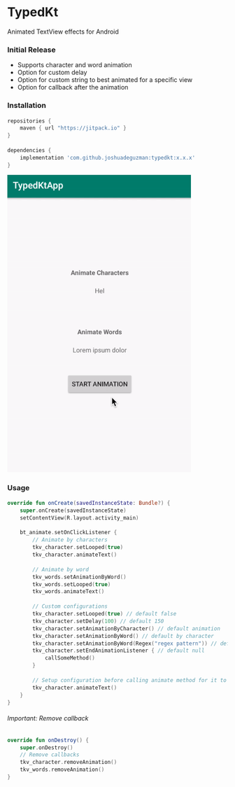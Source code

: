 # TypedKt
Animated TextView effects for Android

### Initial Release 
* Supports character and word animation
* Option for custom delay
* Option for custom string to best animated for a specific view
* Option for callback after the animation


### Installation
```gradle
repositories {
    maven { url "https://jitpack.io" }
}

dependencies {
    implementation 'com.github.joshuadeguzman:typedkt:x.x.x'
}
```

![Demo](https://raw.githubusercontent.com/joshuadeguzman/TypedKt/master/app/src/main/res/drawable/demo.gif)

### Usage
```kotlin
override fun onCreate(savedInstanceState: Bundle?) {
    super.onCreate(savedInstanceState)
    setContentView(R.layout.activity_main)

    bt_animate.setOnClickListener {
        // Animate by characters
        tkv_character.setLooped(true)
        tkv_character.animateText()

        // Animate by word
        tkv_words.setAnimationByWord()
        tkv_words.setLooped(true)
        tkv_words.animateText()
        
        // Custom configurations
        tkv_character.setLooped(true) // default false
        tkv_character.setDelay(100) // default 150
        tkv_character.setAnimationByCharacter() // default animation
        tkv_character.setAnimationByWord() // default by character
        tkv_character.setAnimationByWord(Regex("regex pattern")) // default delimiter is Regex("\\s+")
        tkv_character.setEndAnimationListener { // default null
            callSomeMethod()
        }
        
        // Setup configuration before calling animate method for it to take effect
        tkv_character.animateText()
    }
}
```

###### Important: Remove callback
```kotlin
override fun onDestroy() {
    super.onDestroy()
    // Remove callbacks
    tkv_character.removeAnimation()
    tkv_words.removeAnimation()
}
```
